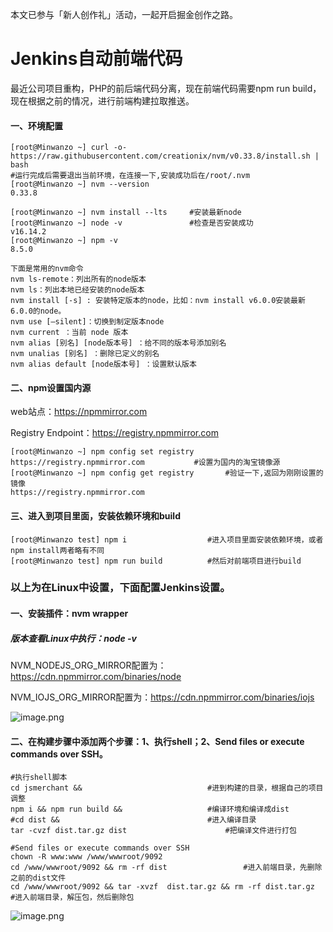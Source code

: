 本文已参与「新人创作礼」活动，一起开启掘金创作之路。
# Jenkins自动前端代码

最近公司项目重构，PHP的前后端代码分离，现在前端代码需要npm run build，现在根据之前的情况，进行前端构建拉取推送。

#### 一、环境配置

```
[root@Minwanzo ~] curl -o- https://raw.githubusercontent.com/creationix/nvm/v0.33.8/install.sh | bash
#运行完成后需要退出当前环境，在连接一下,安装成功后在/root/.nvm
[root@Minwanzo ~] nvm --version
0.33.8
​
[root@Minwanzo ~] nvm install --lts     #安装最新node
[root@Minwanzo ~] node -v               #检查是否安装成功
v16.14.2
[root@Minwanzo ~] npm -v
8.5.0
​
下面是常用的nvm命令
nvm ls-remote：列出所有的node版本
nvm ls：列出本地已经安装的node版本
nvm install [-s] : 安装特定版本的node，比如：nvm install v6.0.0安装最新6.0.0的node。
nvm use [–silent]：切换到制定版本node
nvm current ：当前 node 版本
nvm alias [别名] [node版本号] ：给不同的版本号添加别名
nvm unalias [别名] ：删除已定义的别名
nvm alias default [node版本号] ：设置默认版本
```

#### 二、npm设置国内源

web站点：<https://npmmirror.com>

Registry Endpoint：<https://registry.npmmirror.com>

```
[root@Minwanzo ~] npm config set registry  https://registry.npmmirror.com           #设置为国内的淘宝镜像源
[root@Minwanzo ~] npm config get registry       #验证一下,返回为刚刚设置的镜像
https://registry.npmmirror.com
```

#### 三、进入到项目里面，安装依赖环境和build

```
[root@Minwanzo test] npm i                  #进入项目里面安装依赖环境，或者npm install两者略有不同
[root@Minwanzo test] npm run build          #然后对前端项目进行build
```

### 以上为在Linux中设置，下面配置Jenkins设置。

#### 一、安装插件：nvm wrapper

##### 版本查看Linux中执行：node -v

NVM_NODEJS_ORG_MIRROR配置为：<https://cdn.npmmirror.com/binaries/node>

NVM_IOJS_ORG_MIRROR配置为：<https://cdn.npmmirror.com/binaries/iojs>

![image.png](https://p9-juejin.byteimg.com/tos-cn-i-k3u1fbpfcp/e2c0a5d454a04b3382e8a8fb763856b3~tplv-k3u1fbpfcp-watermark.image?)
#### 二、在构建步骤中添加两个步骤：1、执行shell；2、Send files or execute commands over SSH。

```
#执行shell脚本
cd jsmerchant &&                            #进到构建的目录，根据自己的项目调整
npm i && npm run build &&                   #编译环境和编译成dist
#cd dist &&                                 #进入编译目录
tar -cvzf dist.tar.gz dist                      #把编译文件进行打包
```

```
#Send files or execute commands over SSH
chown -R www:www /www/wwwroot/9092
cd /www/wwwroot/9092 && rm -rf dist                 #进入前端目录，先删除之前的dist文件
cd /www/wwwroot/9092 && tar -xvzf  dist.tar.gz && rm -rf dist.tar.gz    #进入前端目录，解压包，然后删除包
```

![image.png](https://p9-juejin.byteimg.com/tos-cn-i-k3u1fbpfcp/1bb01c87c89e4e2595bc482bc8c6cda5~tplv-k3u1fbpfcp-watermark.image?)
